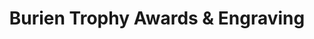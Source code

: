 ---
title: "Burien Trophy Awards & Engraving"
url: /burien/burien-trophy-awards-und-engraving/
shop: Pokal
---